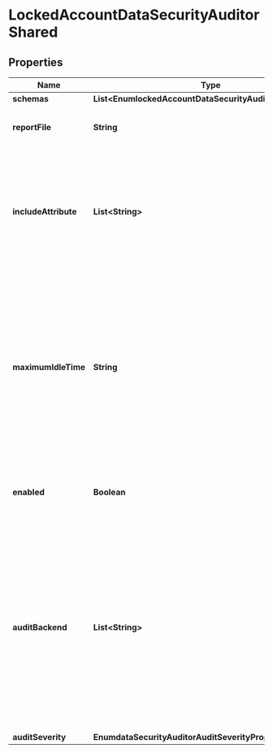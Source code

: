 

# LockedAccountDataSecurityAuditorShared


## Properties

| Name | Type | Description | Notes |
|------------ | ------------- | ------------- | -------------|
|**schemas** | **List&lt;EnumlockedAccountDataSecurityAuditorSchemaUrn&gt;** |  |  |
|**reportFile** | **String** | Specifies the name of the detailed report file. |  [optional] |
|**includeAttribute** | **List&lt;String&gt;** | Specifies the attributes from the audited entries that should be included detailed reports. By default, no attributes are included. |  [optional] |
|**maximumIdleTime** | **String** | If set, users that have not authenticated for more than the specified time will be reported even if idle account lockout is not configured. Note that users may only be reported if the last login time tracking is enabled. |  [optional] |
|**enabled** | **Boolean** | Indicates whether the Data Security Auditor is enabled for use. |  [optional] |
|**auditBackend** | **List&lt;String&gt;** | Specifies which backends the data security auditor may be applied to. By default, the data security auditors will audit entries in all backend types that support data auditing (Local DB, LDIF, and Config File Handler). |  [optional] |
|**auditSeverity** | **EnumdataSecurityAuditorAuditSeverityProp** |  |  [optional] |



